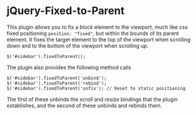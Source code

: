jQuery-Fixed-to-Parent
======================

This plugin allows you to fix a _block_ element to the viewport, much like css fixed positioning `position: "fixed"`, but within the bounds of its parent element. It fixes the target element to the top of the viewport when scrolling down and to the bottom of the viewport when scrolling up.

    $('#sidebar').fixedToParent();

The plugin also provides the following method calls

    $('#sidebar').fixedToParent('unbind');
    $('#sidebar').fixedToParent('rebind');
    $('#sidebar').fixedToParent('unfix'); // Reset to static positioning

The first of these unbinds the _scroll_ and _resize_ bindings that the plugin establishes, and the second of these unbinds and rebinds them.
